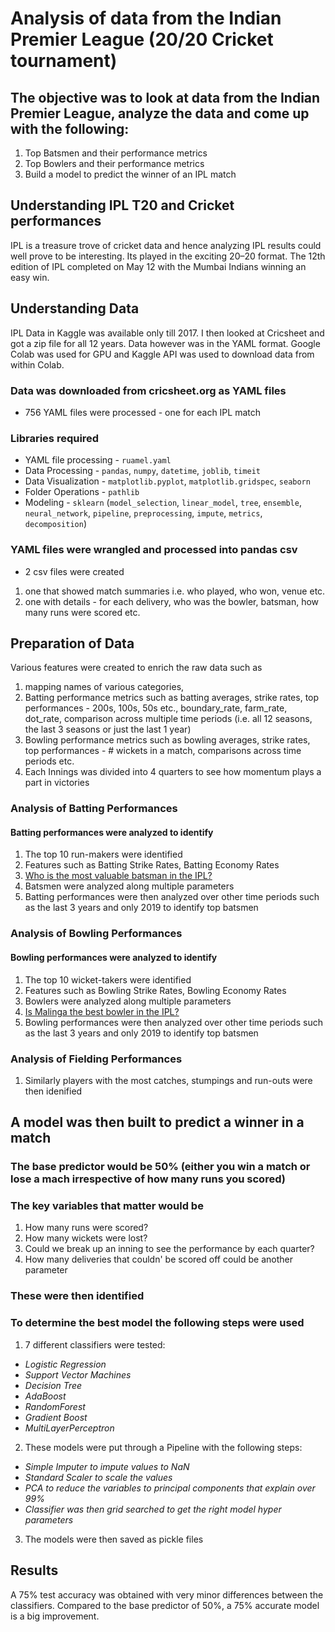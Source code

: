 # Analysis of data from the Indian Premier League (20/20 Cricket tournament)
## The objective was to look at data from the Indian Premier League, analyze the data and come up with the following:
1. Top Batsmen and their performance metrics
2. Top Bowlers and their performance metrics
3. Build a model to predict the winner of an IPL match

## Understanding IPL T20 and Cricket performances
IPL is a treasure trove of cricket data and hence analyzing IPL results could well prove to be interesting. Its played in the exciting 20–20 format. The 12th edition of IPL completed on May 12 with the Mumbai Indians winning an easy win.

## Understanding Data
IPL Data in Kaggle was available only till 2017. I then looked at Cricsheet and got a zip file for all 12 years. Data however was in the YAML format.
Google Colab was used for GPU and Kaggle API was used to download data from within Colab. 

### Data was downloaded from cricsheet.org as YAML files
* 756 YAML files were processed - one for each IPL match

### Libraries required
* YAML file processing - `ruamel.yaml`
* Data Processing - `pandas`, `numpy`, `datetime`, `joblib`, `timeit` 
* Data Visualization - `matplotlib.pyplot`, `matplotlib.gridspec`, `seaborn` 
* Folder Operations - `pathlib`
* Modeling - `sklearn` (`model_selection`, `linear_model`, `tree`, `ensemble`, `neural_network`, `pipeline`, `preprocessing`, `impute`, `metrics`, `decomposition`)

### YAML files were wrangled and processed into pandas csv
* 2 csv files were created
1. one that showed match summaries i.e. who played, who won, venue etc.
2. one with details - for each delivery, who was the bowler, batsman, how many runs were scored etc.

## Preparation of Data
Various features were created to enrich the raw data such as 
1. mapping names of various categories, 
2. Batting performance metrics such as batting averages, strike rates, top performances - 200s, 100s, 50s etc., boundary_rate, farm_rate, dot_rate, comparison across multiple time periods (i.e. all 12 seasons, the last 3 seasons or just the last 1 year)
3. Bowling performance metrics such as bowling averages, strike rates, top performances - # wickets in a match, comparisons across time periods etc.
4. Each Innings was divided into 4 quarters to see how momentum plays a part in victories

### Analysis of Batting Performances
#### Batting performances were analyzed to identify
1. The top 10 run-makers were identified
2. Features such as Batting Strike Rates, Batting Economy Rates
3. [Who is the most valuable batsman in the IPL?](https://medium.com/@ravi_gopalan/is-ms-dhoni-the-most-valuable-batsman-in-the-ipl-the-richest-cricket-franchise-in-the-world-4772ab5ee75a)
3. Batsmen were analyzed along multiple parameters
4. Batting performances were then analyzed over other time periods such as the last 3 years and only 2019 to identify top batsmen
### Analysis of Bowling Performances
#### Bowling performances were analyzed to identify
1. The top 10 wicket-takers were identified
2. Features such as Bowling Strike Rates, Bowling Economy Rates
3. Bowlers were analyzed along multiple parameters
4. [Is Malinga the best bowler in the IPL?](https://medium.com/@ravi_gopalan/is-slinga-malinga-the-best-ever-bowler-in-the-ipl-11f4fba63403) 
5. Bowling performances were then analyzed over other time periods such as the last 3 years and only 2019 to identify top batsmen
### Analysis of Fielding Performances
1. Similarly players with the most catches, stumpings and run-outs were then idenified

## A model was then built to predict a winner in a match
### The base predictor would be 50% (either you win a match or lose a mach irrespective of how many runs you scored)
### The key variables that matter would be
1. How many runs were scored?
2. How many wickets were lost?
3. Could we break up an inning to see the performance by each quarter?
4. How many deliveries that couldn' be scored off could be another parameter 
### These were then identified
### To determine the best model the following steps were used
1. 7 different classifiers were tested:
* *Logistic Regression*
* *Support Vector Machines*
* *Decision Tree*
* *AdaBoost*
* *RandomForest*
* *Gradient Boost*
* *MultiLayerPerceptron*
2. These models were put through a Pipeline with the following steps:
* *Simple Imputer to impute values to NaN*
* *Standard Scaler to scale the values*
* *PCA to reduce the variables to principal components that explain over 99%*
* *Classifier was then grid searched to get the right model hyper parameters*
3. The models were then saved as pickle files
## Results
A 75% test accuracy was obtained with very minor differences between the classifiers.
Compared to the base predictor of 50%, a 75% accurate model is a big improvement.
